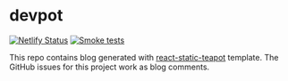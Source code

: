 # devpot

[![Netlify Status](https://api.netlify.com/api/v1/badges/e13ad80f-175c-43e2-b975-87f82a8f27a2/deploy-status)](https://app.netlify.com/sites/418/deploys)
[![Smoke tests](https://github.com/t3rmian/devpot/workflows/Smoke%20tests/badge.svg)](https://github.com/t3rmian/devpot/actions?query=workflow%3A"Smoke+tests")

This repo contains blog generated with [react-static-teapot](https://github.com/t3rmian/react-static-teapot) template. The GitHub issues for this project work as blog comments.
